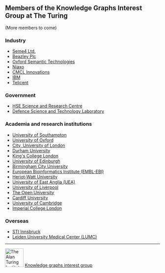 ## Members of the Knowledge Graphs Interest Group at The Turing

(More members to come)

### Industry
- [Seme4 Ltd.](https://github.com/turing-knowledge-graphs/members/tree/main/seme4)
- [Beazley Plc](https://github.com/turing-knowledge-graphs/members/tree/main/beazley)
- [Oxford Semantic Technologies](https://github.com/turing-knowledge-graphs/members/tree/main/oxfordsemantic)
- [Niaxo](https://github.com/turing-knowledge-graphs/members/tree/main/niaxo)
- [CMCL Innovations](https://github.com/turing-knowledge-graphs/members/tree/main/CMCL)
- [IBM]()
- [Telicent](https://github.com/turing-knowledge-graphs/members/tree/main/telicent)
 
###  Government
- [HSE Science and Research Centre](https://github.com/turing-knowledge-graphs/members/tree/main/HSE)
- [Defence Science and Technology Laboratory](https://github.com/turing-knowledge-graphs/members/tree/main/dstl)


### Academia and research institutions
- [University of Southampton](https://github.com/turing-knowledge-graphs/members/tree/main/university_southampton)
- [University of Oxford](https://github.com/turing-knowledge-graphs/members/tree/main/university_oxford)
- [City, University of London](https://github.com/turing-knowledge-graphs/members/tree/main/city)
- [Durham University](https://github.com/turing-knowledge-graphs/members/tree/main/durham_university)
- [King's College London](https://github.com/turing-knowledge-graphs/members/tree/main/kcl)
- [University of Edinburgh](https://github.com/turing-knowledge-graphs/members/tree/main/edinburgh_university)
- [Birmingham City University](https://github.com/turing-knowledge-graphs/members/tree/main/bcu)
- [European Bioinformatics Institute (EMBL-EBI)](https://github.com/turing-knowledge-graphs/members/tree/main/ebi)
- [Heriot-Watt University](https://github.com/turing-knowledge-graphs/members/tree/main/heriot-watt-university)
- [University of East Anglia (UEA)](https://github.com/turing-knowledge-graphs/members/tree/main/UEA)
- [University of Liverpool](https://github.com/turing-knowledge-graphs/members/tree/main/UniLiv)
- [The Open University](https://github.com/turing-knowledge-graphs/members/tree/main/open_university)
- [Cardiff University](https://github.com/turing-knowledge-graphs/members/tree/main/cardiff_university)
- [University of Cambridge](https://github.com/turing-knowledge-graphs/members/tree/main/cambridge_university)
- [Imperial College London]()

### Overseas
- [STI Innsbruck](https://github.com/turing-knowledge-graphs/members/tree/main/sti_innsbruck)
- [Leiden University Medical Center (LUMC)](https://github.com/turing-knowledge-graphs/members/tree/main/lumc)



---

<img src="https://upload.wikimedia.org/wikipedia/commons/thumb/b/b5/Alan_Turing_Institute_logo.svg/1200px-Alan_Turing_Institute_logo.svg.png" width="60" alt="The Alan Turing Institute">   [Knowledge graphs interest group](https://www.turing.ac.uk/research/interest-groups/knowledge-graphs)
